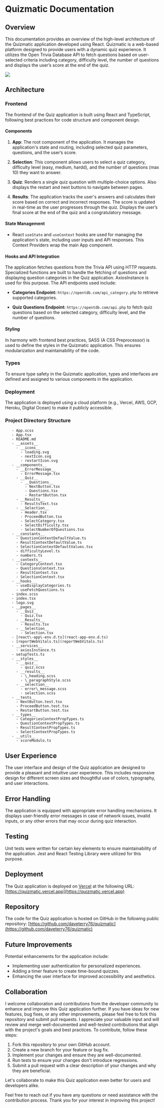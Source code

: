 # Quizmatic Documentation

## Overview

This documentation provides an overview of the high-level architecture of the Quizmatic application developed using React. Quizmatic is a web-based platform designed to provide users with a dynamic quiz experience. It utilizes the Open Trivia Database API to fetch questions based on user-selected criteria including category, difficulty level, the number of questions and displays the user’s score at the end of the quiz.

![](https://s11.gifyu.com/images/S4LME.gif)


## Architecture

### Frontend
The frontend of the Quiz application is built using React and TypeScript, following best practices for code structure and component design.

#### Components
1. **App**: The root component of the application. It manages the application's state and routing, including selected quiz parameters, questions, and the user’s score. 

2. **Selection**: This component allows users to select a quiz category, difficulty level (easy, medium, hardd), and the number of questions (max 10) they want to answer.

3. **Quiz**: Renders a single quiz question with multiple-choice options. Also displays the restart and next buttons to navigate between pages.

4. **Results**:  The application tracks the user's answers and calculates their score based on correct and incorrect responses. The score is updated in real-time as the user progresses through the quiz. Displays the user’s final score at the end of the quiz and a congratulatory message.


#### State Management
- React `useState` and `useContext` hooks are used for managing the application's state, including user inputs and API responses. This Context Providers wrap the main App component.

#### Hooks and API Integration

The application fetches questions from the Trivia API using HTTP requests. Specialized functions are built to handle the fetching of questions and displaying question categories in the Quiz application. AxiosInstance is used for this purpose. The API endpoints used include:

- **Categories Endpoint:** `https://opentdb.com/api_category.php` to retrieve supported categories.

- **Quiz Questions Endpoint:** `https://opentdb.com/api.php` to fetch quiz questions based on the selected category, difficulty level, and the number of questions.

#### Styling 
In harmony with frontend best practices, SASS (A CSS Preprocessor) is used to define the styles in the Quizmatic application. This ensures modularization and maintainability of the code.

### Types
To ensure type safety in the Quizmatic application, types and interfaces are defined and assigned to various components in the application.

### Deployment

The application is deployed using a cloud platform (e.g., Vercel, AWS, GCP, Heroku, Digital Ocean) to make it publicly accessible.

### Project Directory Structure

```- __C:\\Users\\David\\Documents\\resume\\codematic\\quizmatic\\quizmatic\\src__
   - App.scss
   - App.tsx
   - README.md
   - __assets__
     - __icons__
       - loading.svg
       - nextIcon.svg
       - restartIcon.svg
   - __components__
     - __ErrorMessage__
       - ErrorMessage.tsx
     - __Quiz__
       - __Questions__
         - NextButton.tsx
         - Questions.tsx
         - RestartButton.tsx
     - __Results__
       - ResultsText.tsx
     - __Selection__
       - Header.tsx
       - ProceedButton.tsx
       - SelectCategory.tsx
       - SelectDifficulty.tsx
       - SelectNumberOfQuestions.tsx
   - __constants__
     - QuestionContextDefaultValue.ts
     - ResultContextDefaultValue.ts
     - SelectionContextDefaultValues.tsx
     - difficultyLevel.ts
     - numbers.ts
   - __contexts__
     - CategoryContext.tsx
     - QuestionsContext.tsx
     - ResultContext.tsx
     - SelectionContext.tsx
   - __hooks__
     - useDisplayCategories.ts
     - useFetchQuestions.ts
   - index.scss
   - index.tsx
   - logo.svg
   - __pages__
     - __Quiz__
       - Quiz.tsx
     - __Results__
       - Results.tsx
     - __Selection__
       - Selection.tsx
   - [react\-app\-env.d.ts](react-app-env.d.ts)
   - [reportWebVitals.ts](reportWebVitals.ts)
   - __services__
     - axiosInstance.ts
   - setupTests.ts
   - __styles__
     - __quiz__
       - quiz.scss
     - __results__
       - \_heading.scss
       - \_paragraphStyle.scss
     - __selection__
       - error\_message.scss
       - selection.scss
   - __tests__
     - NextButton.test.tsx
     - ProceedButton.test.tsx
     - RestartButton.test.tsx
   - __types__
     - CategoriesContextPropTypes.ts
     - QuestionContextPropTypes.ts
     - ResultContextPropTypes.ts
     - SelectContextPropTypes.ts
   - __utils__
     - scoreModulo.ts
```


## User Experience

The user interface and design of the Quiz application are designed to provide a pleasant and intuitive user experience. This includes responsive design for different screen sizes and thoughtful use of colors, typography, and user interactions.

## Error Handling

The application is equipped with appropriate error handling mechanisms. It displays user-friendly error messages in case of network issues, invalid inputs, or any other errors that may occur during quiz interaction.

## Testing
Unit tests were written for certain key elements to ensure maintainability of the application. Jest and React Testing Library were utilized for this purpose.

## Deployment

The Quiz application is deployed on [Vercel](https://www.vercel.com/) at the following URL: [https://quizmatic.vercel.app](https://quizmatic.vercel.app)

## Repository

The code for the Quiz application is hosted on GitHub in the following public repository: [https://github.com/daveterry76/quizmatic](https://github.com/daveterry76/quizmatic)


## Future Improvements

Potential enhancements for the application include:
- Implementing user authentication for personalized experiences.
- Adding a timer feature to create time-bound quizzes.
- Enhancing the user interface for improved accessibility and aesthetics.

## Collaboration

I welcome collaboration and contributions from the developer community to enhance and improve this Quiz application further. If you have ideas for new features, bug fixes, or any other improvements, please feel free to fork this repository and submit pull requests. I appreciate your valuable input and will review and merge well-documented and well-tested contributions that align with the project's goals and best practices.
To contribute, follow these steps:
1. Fork this repository to your own GitHub account.
2. Create a new branch for your feature or bug fix.
3. Implement your changes and ensure they are well-documented.
4. Run tests to ensure your changes don't introduce regressions.
5. Submit a pull request with a clear description of your changes and why they are beneficial.

Let's collaborate to make this Quiz application even better for users and developers alike.

Feel free to reach out if you have any questions or need assistance with the contribution process. Thank you for your interest in improving this project!





